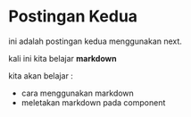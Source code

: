 # Postingan Kedua

ini adalah postingan kedua menggunakan next.

kali ini kita belajar **markdown**

kita akan belajar :
- cara menggunakan markdown
- meletakan markdown pada component